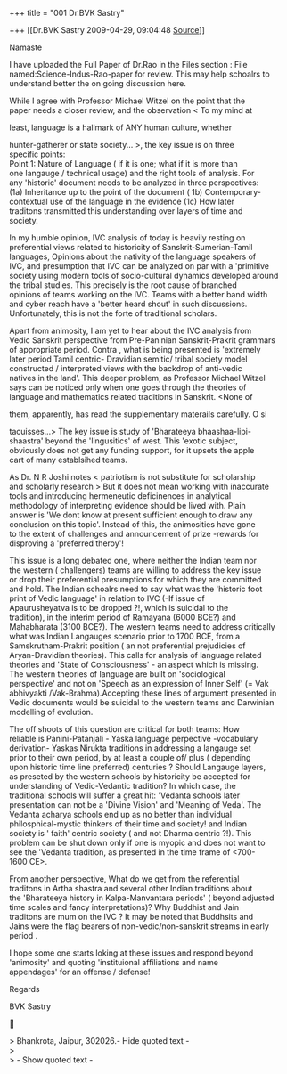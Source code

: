 +++
title = "001 Dr.BVK Sastry"

+++
[[Dr.BVK Sastry	2009-04-29, 09:04:48 [Source](https://groups.google.com/g/bvparishat/c/OSQoicu2Hms)]]



Namaste  
  
I have uploaded the Full Paper of Dr.Rao in the Files section : File  
named:Science-Indus-Rao-paper for review. This may help schoalrs to  
understand better the on going discussion here.  
  
While I agree with Professor Michael Witzel on the point that the  
paper needs a closer review, and the observation \< To my mind at  

least, language is a hallmark of ANY human culture, whether  

hunter-gatherer or state society... \>, the key issue is on three  
specific points:  
Point 1: Nature of Language ( if it is one; what if it is more than  
one langauge / technical usage) and the right tools of analysis. For  
any 'historic' document needs to be analyzed in three perspectives:  
(1a) Inheritance up to the point of the document ( 1b) Contemporary-  
contextual use of the language in the evidence (1c) How later  
traditons transmitted this understanding over layers of time and  
society.  
  
In my humble opinion, IVC analysis of today is heavily resting on  
preferential views related to historicity of Sanskrit-Sumerian-Tamil  
languages, Opinions about the nativity of the language speakers of  
IVC, and presumption that IVC can be analyzed on par with a 'primitive  
society using modern tools of socio-cultural dynamics developed around  
the tribal studies. This precisely is the root cause of branched  
opinions of teams working on the IVC. Teams with a better band width  
and cyber reach have a 'better heard shout' in such discussions.  
Unfortunately, this is not the forte of traditional scholars.  
  
Apart from animosity, I am yet to hear about the IVC analysis from  
Vedic Sanskrit perspective from Pre-Paninian Sanskrit-Prakrit grammars  
of appropriate period. Contra , what is being presented is 'extremely  
later period Tamil centric- Dravidian semitic/ tribal society model  
constructed / interpreted views with the backdrop of anti-vedic  
natives in the land'. This deeper problem, as Professor Michael Witzel  
says can be noticed only when one goes through the theories of  
language and mathematics related traditions in Sanskrit. \<None of  

them, apparently, has read the supplementary materails carefully. O si  

tacuisses...> The key issue is study of 'Bharateeya bhaashaa-lipi-  
shaastra' beyond the 'lingusitics' of west. This 'exotic subject,  
obviously does not get any funding support, for it upsets the apple  
cart of many establsihed teams.  
  
As Dr. N R Joshi notes \< patriotism is not substitute for scholarship  
and scholarly research \> But it does not mean working with inaccurate  
tools and introducing hermeneutic deficinences in analytical  
methodology of interpreting evidence should be lived with. Plain  
answer is 'We dont know at present sufficient enough to draw any  
conclusion on this topic'. Instead of this, the animosities have gone  
to the extent of challenges and announcement of prize -rewards for  
disproving a 'preferred theroy'!  
  
This issue is a long debated one, where neither the Indian team nor  
the western ( challengers) teams are willing to address the key issue  
or drop their preferential presumptions for which they are committed  
and hold. The Indian schoalrs need to say what was the 'historic foot  
print of Vedic language' in relation to IVC (-If issue of  
Apaurusheyatva is to be dropped ?!, which is suicidal to the  
tradition), in the interim period of Ramayana (6000 BCE?) and  
Mahabharata (3100 BCE?). The western teams need to address critically  
what was Indian Langauges scenario prior to 1700 BCE, from a  
Samskrutham-Prakrit position ( an not preferential prejudicies of  
Aryan-Dravidian theories). This calls for analysis of language related  
theories and 'State of Consciousness' - an aspect which is missing.  
The western theories of language are built on 'sociological  
perspective' and not on 'Speech as an expression of Inner Self' (= Vak  
abhivyakti /Vak-Brahma).Accepting these lines of argument presented in  
Vedic documents would be suicidal to the western teams and Darwinian  
modelling of evolution.  
  
The off shoots of this question are critical for both teams: How  
reliable is Panini-Patanjali - Yaska language perpective -vocabulary  
derivation- Yaskas Nirukta traditions in addressing a langauge set  
prior to their own period, by at least a couple of/ plus ( depending  
upon historic time line preferred) centuries ? Should Langauge layers,  
as preseted by the western schools by historicity be accepted for  
understanding of Vedic-Vedantic tradition? In which case, the  
traditional schools will suffer a great hit: 'Vedanta schools later  
presentation can not be a 'Divine Vision' and 'Meaning of Veda'. The  
Vedanta acharya schools end up as no better than individual  
philosphical-mystic thinkers of their time and society! and Indian  
society is ' faith' centric society ( and not Dharma centric ?!). This  
problem can be shut down only if one is myopic and does not want to  
see the 'Vedanta tradition, as presented in the time frame of \<700-  
1600 CE>.  
  
  
From another perspective, What do we get from the referential  
traditons in Artha shastra and several other Indian traditions about  
the 'Bharateeya history in Kalpa-Manvantara periods' ( beyond adjusted  
time scales and fancy interpretations)? Why Buddhist and Jain  
traditons are mum on the IVC ? It may be noted that Buddhsits and  
Jains were the flag bearers of non-vedic/non-sanskrit streams in early  
period .  
  
  
I hope some one starts loking at these issues and respond beyond  
'animosity' and quoting 'instituional affiliations and name  
appendages' for an offense / defense!  
  
Regards  
  
BVK Sastry  



\> Bhankrota, Jaipur, 302026.- Hide quoted text -  
\>  
\> - Show quoted text -

